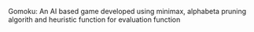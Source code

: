 Gomoku: An AI based game developed using minimax, alphabeta pruning algorith and heuristic function for evaluation function
